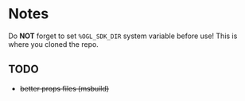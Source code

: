 # Notes
Do **NOT** forget to set `%OGL_SDK_DIR` system variable before use!
This is where you cloned the repo.

## TODO
* ~~better props files (msbuild)~~